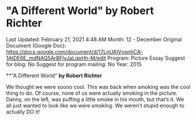# "A Different World" by Robert Richter

Last Updated: February 21, 2021 4:48 AM
Month: 12 - December
Original Document (Google Doc): https://docs.google.com/document/d/17LnUAIVvpnhCA-1AtDE6E_mdNAQ5ArBFlyJaLqpHh-M/edit
Program: Picture Essay
Suggest for blog: No
Suggest for program mailing: No
Year: 2015

**"A Different World" **by Robert Richter**

We thought we were soooo cool. This was back when smoking was the cool thing to do. Of course, none of us were actually smoking in the picture. Danny, on the left, was puffing a little smoke in his mouth, but that’s it. We all just wanted to look like we were smoking. We weren’t stupid enough to actually DO it!
